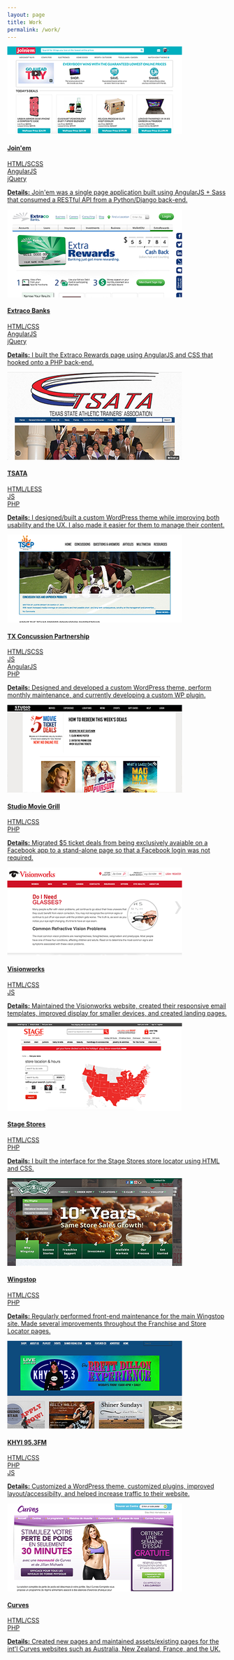```yaml
---
layout: page
title: Work
permalink: /work/
---
```

<div class="row top-space">
  <a class="work" href="http://web.archive.org/web/20150530073743/https://www.joinem.com/" target="_blank">
    <div class="row">
      <div class="col-sm-6">
        <img src="/assets/work/joinem.png" alt="Join'em">
      </div>
      <div class="col-sm-6">
        <section>
          <h4>Join'em</h4>
          <div class="tags">HTML/SCSS</div>
          <div class="tags">AngularJS</div>
          <div class="tags">jQuery</div>
        </section>
        <p class="summary">
        <strong>Details:</strong> Join'em was a single page application built using AngularJS + Sass that consumed a RESTful API from a Python/Django back-end.</p>
      </div>
    </div>
  </a>
  <a class="work" href="http://www.extracobanks.com/rewards/" target="_blank">
    <div class="row">
      <div class="col-sm-6">
        <img src="/assets/work/extraco.png" alt="Extraco Banks" />
      </div>
      <div class="col-sm-6">
        <section>
          <h4>Extraco Banks</h4>
          <div class="tags">HTML/CSS</div>
          <div class="tags">AngularJS</div>
          <div class="tags">jQuery</div>
        </section>
        <p class="summary">
          <strong>Details:</strong> I built the Extraco Rewards page using AngularJS and CSS that hooked onto a PHP back-end.
        </p>
      </div>
    </div>
  </a>
  <a class="work" href="http://www.tsata.com" target="_blank">
    <div class="row">
      <div class="col-sm-6">
        <img src="/assets/work/tsata.png" alt="TSATA"/>
      </div>
      <div class="col-sm-6">
        <section>
          <h4>TSATA</h4>
          <div class="tags">HTML/LESS</div>
          <div class="tags">JS</div>
          <div class="tags">PHP</div>
        </section>
        <p class="summary">
          <strong>Details:</strong> I designed/built a custom WordPress theme while improving both usability and the UX. I also made it easier for them to manage their content.
        </p>
      </div>
    </div>
  </a>
  <a class="work" href="http://www.txconcussionlaw.com" target="_blank">
    <div class="row">
      <div class="col-sm-6">
        <img src="/assets/work/tscp.png" alt="TX Concussion Partnership">
      </div>
      <div class="col-sm-6">
        <section>
          <h4>TX Concussion Partnership</h4>
          <div class="tags">HTML/SCSS</div>
          <div class="tags">JS</div>
          <div class="tags">AngularJS</div>
          <div class="tags">PHP</div>
        </section>
        <p class="summary">
          <strong>Details:</strong> Designed and developed a custom WordPress theme, perform monthly maintenance, and currently developing a custom WP plugin.
        </p>
      </div>
    </div>
  </a>
  <a class="work" href="http://ticketdeals.studiomoviegrill.com/" target="_blank">
    <div class="row">
      <div class="col-sm-6">
        <img src="/assets/work/smg.png" alt="Studio Movie Grill"/>
      </div>
      <div class="col-sm-6">
        <section>
          <h4>Studio Movie Grill</h4>
          <div class="tags">HTML/CSS</div>
          <div class="tags">PHP</div>
        </section>
        <p class="summary"><strong>Details:</strong> Migrated $5 ticket deals from being exclusively avaiable on a Facebook app to a stand-alone page so that a Facebook login was not required.</p>
      </div>
    </div>
  </a>
  <a class="work" href="http://www.visionworks.com/info/" target="_blank">
    <div class="row">
      <div class="col-sm-6">
        <img src="/assets/work/visionworks.png" alt="Visionworks"/>
      </div>
      <div class="col-sm-6">
        <section>
          <h4>Visionworks</h4>
          <div class="tags">HTML/CSS</div>
          <div class="tags">JS</div>
        </section>
        <p class="summary"><strong>Details:</strong> Maintained the Visionworks website, created their responsive email templates, improved display for smaller devices, and created landing pages.</p>
      </div>
    </div>
  </a>
  <a class="work" href="http://www.stagestores.com/store/account/findyourstore.jsp" target="_blank">
    <div class="row">
      <div class="col-sm-6">
        <img src="/assets/work/stagestores.png" alt="Stage Stores"/>
      </div>
      <div class="col-sm-6">
        <section>
          <h4>Stage Stores</h4>
          <div class="tags">HTML/CSS</div>
          <div class="tags">PHP</div>
        </section>
        <p class="summary"><strong>Details:</strong> I built the interface for the Stage Stores store locator using HTML and CSS.
        </p>
      </div>
    </div>
  </a>
  <a class="work" href="http://www.wingstop.com" target="_blank">
    <div class="row">
      <div class="col-sm-6">
        <img src="/assets/work/wingstop.png" alt="Wingstop"/>
      </div>
      <div class="col-sm-6">
        <section>
          <h4>Wingstop</h4>
          <div class="tags">HTML/CSS</div>
          <div class="tags">PHP</div>
        </section>
        <p class="summary"><strong>Details:</strong> Regularly performed front-end maintenance for the main Wingstop site. Made several improvements throughout the Franchise and Store Locator pages.</p>
      </div>
    </div>
  </a>
  <a class="work" href="http://www.khyi.com" target="_blank">
    <div class="row">
      <div class="col-sm-6">
        <img src="/assets/work/khyi.png" alt="KHYI 95.3FM"/>
      </div>
      <div class="col-sm-6">
        <section>
          <h4>KHYI 95.3FM</h4>
          <div class="tags">HTML/CSS</div>
          <div class="tags">PHP</div>
          <div class="tags">JS</div>
        </section>
        <p class="summary"><strong>Details:</strong> Customized a WordPress theme, customized plugins, improved layout/accessibilty, and helped increase traffic to their website. </p>
      </div>
    </div>
  </a>
  <a class="work" href="http://french.curves.com" target="_blank">
    <div class="row">
      <div class="col-sm-6">
        <img src="/assets/work/curves.png" alt="Curves"/>
      </div>
      <div class="col-sm-6">
        <section>
          <h4>Curves</h4>
          <div class="tags">HTML/CSS</div>
          <div class="tags">PHP</div>
        </section>
        <p class="summary"><strong>Details:</strong> Created new pages and maintained assets/existing pages for the int'l Curves websites such as Australia, New Zealand, France, and the UK.</p>
      </div>
    </div>
  </a>
</div>

